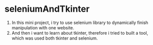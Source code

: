 # seleniumAndTkinter
1. In this mini project, i try to use selenium library to dynamically finish manipulation with one website.
2. And then i want to learn about tkinter, therefore i tried to built a tool, which was used both tkinter and selenium.   
